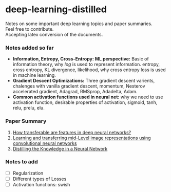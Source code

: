 # deep-learning-distilled
Notes on some important deep learning topics and paper summaries.</br>
Feel free to contribute.</br>
Accepting latex conversion of the documents.

### Notes added so far
* **Information, Entropy, Cross-Entropy: ML perspective:** Basic of information theory, why *log* is used to represent information. entropy, cross entropy, KL divergence, likelihood, why cross entropy loss is used in machine learning. 
* **Gradient Descent Optimizations:** Three gradient descent varients, chalenges with vanilla gradient descent, momentum, Nesterov accelerated gradient, Adagrad, RMSprop, Adadelta, Adam.
* **Common activation functions used in neural net:** why we need to use activation function, desirable properties of activation, sigmoid, tanh, relu, prelu, elu.

### Paper Summary
1. [How transferable are features in deep neural networks?](https://arxiv.org/abs/1411.1792)
2. [Learning and transferring mid-Level image representations using convolutional neural networks](http://www.cv-foundation.org/openaccess/content_cvpr_2014/papers/Oquab_Learning_and_Transferring_2014_CVPR_paper.pdf)
3. [Distilling the Knowledge in a Neural Network](https://arxiv.org/abs/1503.02531)


### Notes to add
- [ ] Regularization
- [ ] Different types of Losses
- [ ] Activation functions: swish
